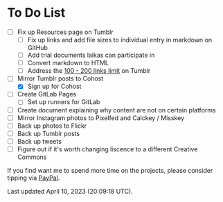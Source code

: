 # To Do List
- [ ] Fix up Resources page on Tumblr
  - [ ] Fix up links and add file sizes to individual entry in markdown on GitHub
  - [ ] Add trial documents laikas can participate in
  - [ ] Convert markdown to HTML 
  - [ ] Address the [100 - 200 links limit](https://ghostflowerdreams.tumblr.com/post/172971851062) on Tumblr
- [ ] Mirror Tumblr posts to Cohost
  - [x] Sign up for Cohost
- [ ] Create GitLab Pages
  - [ ] Set up runners for GitLab
- [ ] Create document explaining why content are not on certain platforms
- [ ] Mirror Instagram photos to Pixelfed and Calckey / Misskey
- [ ] Back up photos to Flickr
- [ ] Back up Tumblr posts
- [ ] Back up tweets
- [ ] Figure out if it's worth changing liscence to a different Creative Commons

If you find want me to spend more time on the projects, please consider tipping via [PayPal](https://paypal.me/bglamours).

Last updated April 10, 2023 (20:09:18 UTC).
